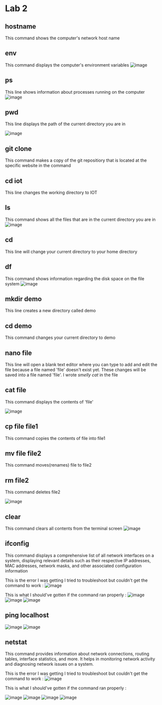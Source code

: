 # Lab 2

## hostname
This command shows the computer's network host name
## env
This command displays the computer's environment variables 
![image](Images/lab2env.png)

## ps
This line shows information about processes running on the computer
![image](Images/Lab2ps.png)

## pwd
This line displays the path of the current directory you are in

![image](Images/Lab2pwd.png)


## git clone
This command makes a copy of the git repositiory that is located at the specific website in the command
## cd iot
This line changes the working directory to IOT
## ls
This command shows all the files that are in the current directory you are in
![image](Images/Lab2gitclone.png)

## cd
This line will change your current directory to your home directory
## df
This command shows information regarding the disk space on the file system
![image](Images/Lab2df.png)

## mkdir demo
This line creates a new directory called demo
## cd demo
This command changes your current directory to demo
## nano file
This line will open a blank text editor where you can type to add and edit the file because a file named 'file' doesn't exist yet. These changes will be saved into a file named 'file'. I wrote *smelly cat* in the file
## cat file
This command displays the contents of 'file'

![image](Images/Lab2nanofile.png)

## cp file file1
This command copies the contents of file into file1
## mv file file2
This command moves(renames) file to file2
## rm file2
This command deletes file2

![image](Images/Lab2file.png)

## clear
This command clears all contents from the terminal screen
![image](Images/Lab2clear.png)

## ifconfig
This command displays a comprehensive list of all network interfaces on a system, displaying relevant details such as their respective IP addresses, MAC addresses, network masks, and other associated configuration information

This is the error I was getting I tried to troubleshoot but couldn't get the command to work :
![image](Images/Lab2ifconfig.png)

This is what I should've gotten if the command ran properly :
![image](Images/Lab2ifconfig1.png)
![image](Images/Lab2ifconfig2.png)
![image](Images/Lab2ifconfig3.png)

## ping localhost
![image](Images/Lab2localhost.png)
![image](Images/Lab2localhost1.png)

## netstat
This command provides information about network connections, routing tables, interface statistics, and more. It helps in monitoring network activity and diagnosing network issues on a system.

This is the error I was getting I tried to troubleshoot but couldn't get the command to work :
![image](Images/Lab2netstat.png)

This is what I should've gotten if the command ran properly :

![image](Images/Lab2netstat1.png)
![image](Images/Lab2netstat2.png)
![image](Images/Lab2netstat3.png)
![image](Images/Lab2netstat4.png)



